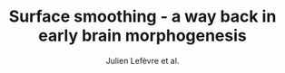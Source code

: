 ---
cat: gaia
subcat: architecture
bestof: false
author: Julien Lefèvre et al.
title: Surface smoothing - a way back in early brain morphogenesis
journal: Medical image computing and computer-assisted intervention - MICCAI ... International Conference on Medical Image Computing and Computer-Assisted Intervention
year: 2013
type: article
---